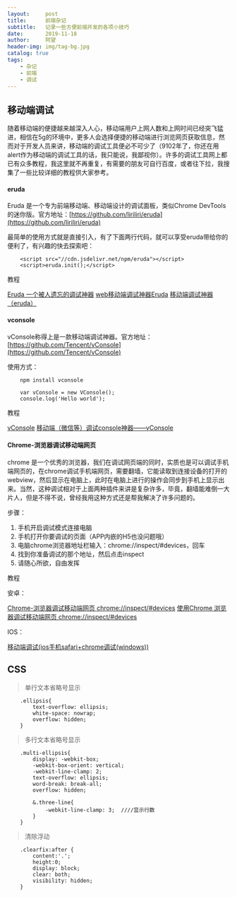 ```yaml
---
layout:     post
title:      前端杂记
subtitle:   记录一些方便前端开发的各项小技巧
date:       2019-11-18
author:     阿望
header-img: img/tag-bg.jpg
catalog: true
tags:
    - 杂记
    - 前端
    - 调试
---
```


## 移动端调试

随着移动端的便捷越来越深入人心，移动端用户上网人数和上网时间已经突飞猛进，相信在5g的环境中，更多人会选择便捷的移动端进行浏览网页获取信息，然而对于开发人员来讲，移动端的调试工具便必不可少了（9102年了，你还在用alert作为移动端的调试工具的话，我只能说，我鄙视你）。许多的调试工具网上都已有众多教程，我这里就不再重复，有需要的朋友可自行百度，或者往下拉，我搜集了一些比较详细的教程供大家参考。

#### eruda

Eruda 是一个专为前端移动端、移动端设计的调试面板，类似Chrome DevTools 的迷你版。官方地址：[https://github.com/liriliri/eruda](https://github.com/liriliri/eruda)

最简单的使用方式就是直接引入，有了下面两行代码，就可以享受eruda带给你的便利了，有兴趣的快去探索吧：

```
    <script src="//cdn.jsdelivr.net/npm/eruda"></script>
    <script>eruda.init();</script>
```

教程

[Eruda 一个被人遗忘的调试神器](https://www.cnblogs.com/zhangycun/p/10138404.html)
[web移动端调试神器Eruda](https://blog.csdn.net/wrathli/article/details/82534109)
[移动端调试神器（eruda）](https://www.cnblogs.com/milo-wjh/p/6807753.html)

#### vconsole

vConsole称得上是一款移动端调试神器。官方地址：[https://github.com/Tencent/vConsole](https://github.com/Tencent/vConsole)

使用方式：
```
    npm install vconsole

    var vConsole = new VConsole();
    console.log('Hello world');

```

教程

[vConsole](https://blog.csdn.net/m0_37218692/article/details/85616947)
[移动端（微信等）调试console神器——vConsole](https://www.jianshu.com/p/d04b0dc714e2)

#### Chrome-浏览器调试移动端网页

chrome 是一个优秀的浏览器，我们在调试网页端的同时，实质也是可以调试手机端网页的，在chrome调试手机端网页，需要翻墙，它能读取到连接设备的打开的webview，然后显示在电脑上，此时在电脑上进行的操作会同步到手机上显示出来。当然，这种调试相对于上面两种插件来讲是复杂许多，毕竟，翻墙能难倒一大片人，但是不得不说，曾经我用这种方式还是帮我解决了许多问题的。

步骤：

1. 手机开启调试模式连接电脑
2. 手机打开你要调试的页面（APP内嵌的H5也没问题哦）
3. 电脑chrome浏览器地址栏输入：chrome://inspect/#devices，回车
4. 找到你准备调试的那个地址，然后点击inspect
5. 请随心所欲，自由发挥

教程

安卓：

[Chrome-浏览器调试移动端网页 chrome://inspect/#devices](https://www.jianshu.com/p/4d6fbdddad5c)
[使用Chrome 浏览器调试移动端网页 chrome://inspect/#devices](https://yq.aliyun.com/articles/657677)

IOS：

[移动端调试(ios手机safari+chrome调试(windows))](https://www.jianshu.com/p/e256932453dd)

## CSS

> 单行文本省略号显示
```
    .ellipsis{
        text-overflow: ellipsis;
        white-space: nowrap;
        overflow: hidden;	
    }
```
> 多行文本省略号显示
```
    .multi-ellipsis{
        display: -webkit-box;
        -webkit-box-orient: vertical;
        -webkit-line-clamp: 2;
        text-overflow: ellipsis;
        word-break: break-all;
        overflow: hidden;
        
        &.three-line{		
            -webkit-line-clamp: 3;  ////显示行数
        }
    }
```
> 清除浮动
```
    .clearfix:after {
        content:'.';
        height:0;
        display: block;
        clear: both;
        visibility: hidden;
    }
```